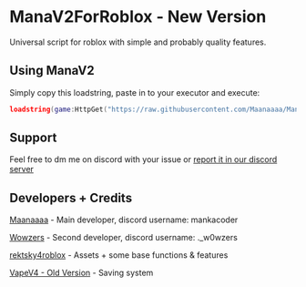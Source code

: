# ManaV2ForRoblox - New Version
Universal script for roblox with simple and probably quality features.

## Using ManaV2
Simply copy this loadstring, paste in to your executor and execute:
```lua
loadstring(game:HttpGet("https://raw.githubusercontent.com/Maanaaaa/ManaV2ForRoblox/main/MainScript.lua"))()
```

## Support
Feel free to dm me on discord with your issue or [report it in our discord server](https://discord.gg/ZqS836yx9k)

## Developers + Credits
[Maanaaaa](https://github.com/Maanaaaa) - Main developer, discord username: mankacoder

[Wowzers](https://github.com/Waowzar) - Second developer, discord username: ._w0wzers

[rektsky4roblox](https://github.com/8pmX8/rektsky4roblox/tree/main) - Assets + some base functions & features

[VapeV4 - Old Version](https://github.com/7GrandDadPGN/VapeV4ForRoblox/tree/5d2d4905ee4f1211698c5184ab3a8dbfaff64182) - Saving system